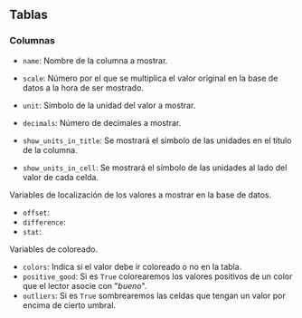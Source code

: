 ## Tablas

### Columnas

- `name`: Nombre de la columna a mostrar.

- `scale`: Número por el que se multiplica el valor original en la base de datos a la hora de ser mostrado.
- `unit`: Símbolo de la unidad del valor a mostrar.
- `decimals`: Número de decimales a mostrar.

- `show_units_in_title`: Se mostrará el símbolo de las unidades en el título de la columna.
- `show_units_in_cell`: Se mostrará el símbolo de las unidades al lado del valor de cada celda.

Variables de localización de los valores a mostrar en la base de datos.

- `offset`:
- `difference`: 
- `stat`: 

Variables de coloreado.

- `colors`: Indica si el valor debe ir coloreado o no en la tabla.
- `positive_good`: Si es `True` colorearemos los valores positivos de un color que el lector asocie con "*bueno*".
- `outliers`: Si es `True` sombrearemos las celdas que tengan un valor por encima de cierto umbral.